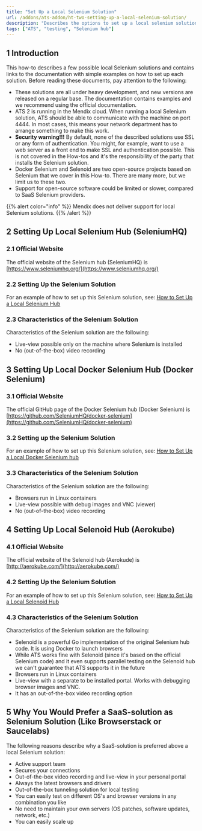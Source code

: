 ```yaml
---
title: "Set Up a Local Selenium Solution"
url: /addons/ats-addon/ht-two-setting-up-a-local-selenium-solution/
description: "Describes the options to set up a local selenium solution."
tags: ["ATS", "testing", "Selenium hub"]
---
```


## 1 Introduction

This how-to describes a few possible local Selenium solutions and contains links to the documentation with simple examples on how to set up each solution. Before reading these documents, pay attention to the following:

* These solutions are all under heavy development, and new versions are released on a regular base. The documentation contains examples and we recommend using the official documentation.
* ATS 2 is running in the Mendix cloud. When running a local Selenium solution, ATS should be able to communicate with the machine on port 4444. In most cases, this means your network department has to arrange something to make this work.
* **Security warning!!!** By default, none of the described solutions use SSL or any form of authentication. You might, for example, want to use a web server as a front end to make SSL and authentication possible. This is not covered in the How-tos and it's the responsibility of the party that installs the Selenium solution.
* Docker Selenium and Selenoid are two open-source projects based on Selenium that we cover in this How-to. There are many more, but we limit us to these two. 
* Support for open-source software could be limited or slower, compared to SaaS Selenium providers.

{{% alert color="info" %}}
Mendix does not deliver support for local Selenium solutions. 
{{% /alert %}}

## 2 Setting Up Local Selenium Hub (SeleniumHQ) 

### 2.1 Official Website

The official website of the Selenium hub (SeleniumHQ) is [https://www.seleniumhq.org/](https://www.seleniumhq.org/)

### 2.2 Setting Up the Selenium Solution

For an example of how to set up this Selenium solution, see: [How to Set Up a Local Selenium Hub](/addons/ats-addon/ht-two-setup-local-selenium-hub/)

### 2.3 Characteristics of the Selenium Solution

Characteristics of the Selenium solution are the following:

* Live-view possible only on the machine where Selenium is installed
* No (out-of-the-box) video recording

## 3 Setting Up Local Docker Selenium Hub (Docker Selenium)

### 3.1 Official Website

The official GitHub page of the Docker Selenium hub (Docker Selenium) is [https://github.com/SeleniumHQ/docker-selenium](https://github.com/SeleniumHQ/docker-selenium)

### 3.2 Setting up the Selenium Solution

For an example of how to set up this Selenium solution, see: [How to Set Up a Local Docker Selenium hub](/addons/ats-addon/ht-two-setup-local-docker-selenium-hub/)

### 3.3 Characteristics of the Selenium Solution

Characteristics of the Selenium solution are the following:

* Browsers run in Linux containers
* Live-view possible with debug images and VNC (viewer)
* No (out-of-the-box) video recording

## 4 Setting Up Local Selenoid Hub (Aerokube)

### 4.1 Official Website

The official website of the Selenoid hub (Aerokude) is [http://aerokube.com/](http://aerokube.com/)

### 4.2 Setting Up the Selenium Solution

For an example of how to set up this Selenium solution, see: [How to Set Up a Local Selenoid Hub](/addons/ats-addon/ht-two-setup-local-selenoid-hub/)

### 4.3 Characteristics of the Selenium Solution

Characteristics of the Selenium solution are the following:

* Selenoid is a powerful Go implementation of the original Selenium hub code. It is using Docker to launch browsers
* While ATS works fine with Selenoid (since it's based on the official Selenium code) and it even supports parallel testing on the Selenoid hub we can't guarantee that ATS supports it in the future
* Browsers run in Linux containers
* Live-view with a separate to be installed portal. Works with debugging browser images and VNC.
* It has an out-of-the-box video recording option

## 5 Why You Would Prefer a SaaS-solution as Selenium Solution (Like Browserstack or Saucelabs)

The following reasons describe why a SaaS-solution is preferred above a local Selenium solution:

* Active support team
* Secures your connections
* Out-of-the-box video recording and live-view in your personal portal
* Always the latest browsers and drivers
* Out-of-the-box tunneling solution for local testing
* You can easily test on different OS's and browser versions in any combination you like
* No need to maintain your own servers (OS patches, software updates, network, etc.)
* You can easily scale up
